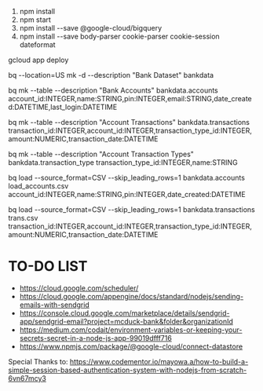 1. npm install
2. npm start
4. npm install --save @google-cloud/bigquery
5. npm install --save body-parser cookie-parser cookie-session dateformat

gcloud app deploy

bq --location=US mk -d --description "Bank Dataset" bankdata

bq mk --table --description "Bank Accounts"  bankdata.accounts account_id:INTEGER,name:STRING,pin:INTEGER,email:STRING,date_created:DATETIME,last_login:DATETIME 

bq mk --table --description "Account Transactions"  bankdata.transactions transaction_id:INTEGER,account_id:INTEGER,transaction_type_id:INTEGER,amount:NUMERIC,transaction_date:DATETIME 

bq mk --table --description "Account Transaction Types"  bankdata.transaction_type transaction_type_id:INTEGER,name:STRING

bq load --source_format=CSV --skip_leading_rows=1 bankdata.accounts load_accounts.csv account_id:INTEGER,name:STRING,pin:INTEGER,date_created:DATETIME

bq load --source_format=CSV --skip_leading_rows=1 bankdata.transactions trans.csv transaction_id:INTEGER,account_id:INTEGER,transaction_type_id:INTEGER,amount:NUMERIC,transaction_date:DATETIME

# TO-DO LIST
- https://cloud.google.com/scheduler/
- https://cloud.google.com/appengine/docs/standard/nodejs/sending-emails-with-sendgrid
- https://console.cloud.google.com/marketplace/details/sendgrid-app/sendgrid-email?project=mcduck-bank&folder&organizationId
- https://medium.com/codait/environment-variables-or-keeping-your-secrets-secret-in-a-node-js-app-99019dfff716
- https://www.npmjs.com/package/@google-cloud/connect-datastore


Special Thanks to:
https://www.codementor.io/mayowa.a/how-to-build-a-simple-session-based-authentication-system-with-nodejs-from-scratch-6vn67mcy3

